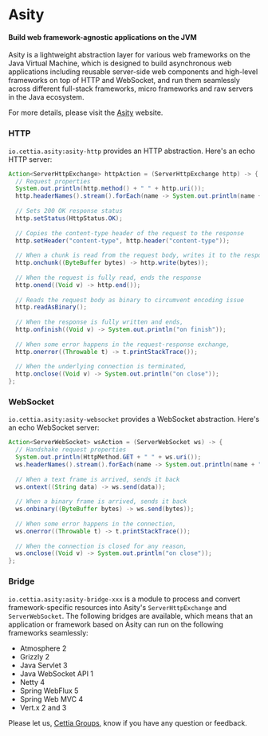 # Asity
#### Build web framework-agnostic applications on the JVM

Asity is a lightweight abstraction layer for various web frameworks on the Java Virtual Machine, which is designed to build asynchronous web applications including reusable server-side web components and high-level frameworks on top of HTTP and WebSocket, and run them seamlessly across different full-stack frameworks, micro frameworks and raw servers in the Java ecosystem.

For more details, please visit the [Asity](http://asity.cettia.io) website.

### HTTP

`io.cettia.asity:asity-http` provides an HTTP abstraction. Here's an echo HTTP server:

```java
Action<ServerHttpExchange> httpAction = (ServerHttpExchange http) -> {
  // Request properties
  System.out.println(http.method() + " " + http.uri());
  http.headerNames().stream().forEach(name -> System.out.println(name + ": " + http.header(name)));
  
  // Sets 200 OK response status
  http.setStatus(HttpStatus.OK);
  
  // Copies the content-type header of the request to the response
  http.setHeader("content-type", http.header("content-type"));
  
  // When a chunk is read from the request body, writes it to the response body
  http.onchunk((ByteBuffer bytes) -> http.write(bytes));
  
  // When the request is fully read, ends the response
  http.onend((Void v) -> http.end());
  
  // Reads the request body as binary to circumvent encoding issue
  http.readAsBinary();
  
  // When the response is fully written and ends,
  http.onfinish((Void v) -> System.out.println("on finish"));
  
  // When some error happens in the request-response exchange,
  http.onerror((Throwable t) -> t.printStackTrace());
  
  // When the underlying connection is terminated,
  http.onclose((Void v) -> System.out.println("on close"));
};
```

### WebSocket

`io.cettia.asity:asity-websocket` provides a WebSocket abstraction. Here's an echo WebSocket server:

```java
Action<ServerWebSocket> wsAction = (ServerWebSocket ws) -> {
  // Handshake request properties
  System.out.println(HttpMethod.GET + " " + ws.uri());
  ws.headerNames().stream().forEach(name -> System.out.println(name + ": " + ws.header(name)));
  
  // When a text frame is arrived, sends it back
  ws.ontext((String data) -> ws.send(data));
  
  // When a binary frame is arrived, sends it back
  ws.onbinary((ByteBuffer bytes) -> ws.send(bytes));
  
  // When some error happens in the connection,
  ws.onerror((Throwable t) -> t.printStackTrace());
  
  // When the connection is closed for any reason,
  ws.onclose((Void v) -> System.out.println("on close"));
};
```

### Bridge

`io.cettia.asity:asity-bridge-xxx` is a module to process and convert framework-specific resources into Asity's `ServerHttpExchange` and `ServerWebSocket`. The following bridges are available, which means that an application or framework based on Asity can run on the following frameworks seamlessly:

* Atmosphere 2
* Grizzly 2
* Java Servlet 3
* Java WebSocket API 1
* Netty 4
* Spring WebFlux 5
* Spring Web MVC 4
* Vert.x 2 and 3

Please let us, [Cettia Groups](http://groups.google.com/group/cettia), know if you have any question or feedback.
